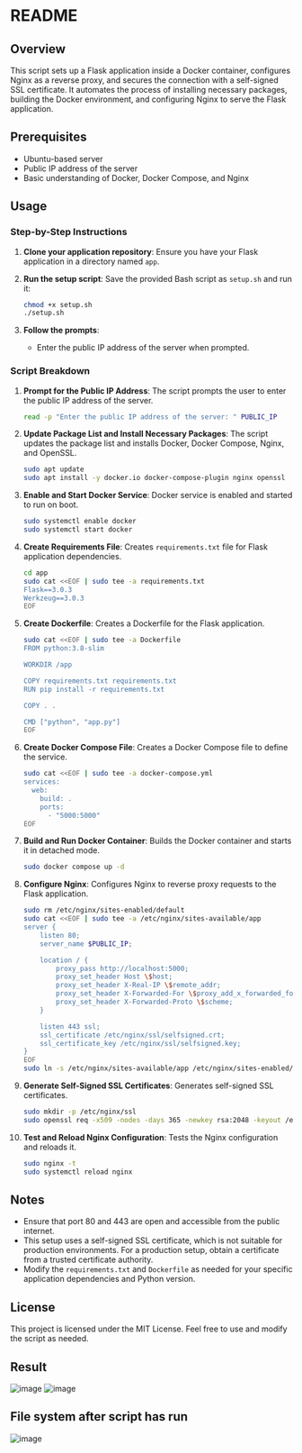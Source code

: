 # README

## Overview
This script sets up a Flask application inside a Docker container, configures Nginx as a reverse proxy, and secures the connection with a self-signed SSL certificate. It automates the process of installing necessary packages, building the Docker environment, and configuring Nginx to serve the Flask application.

## Prerequisites
- Ubuntu-based server
- Public IP address of the server
- Basic understanding of Docker, Docker Compose, and Nginx

## Usage

### Step-by-Step Instructions

1. **Clone your application repository**:
   Ensure you have your Flask application in a directory named `app`.

2. **Run the setup script**:
   Save the provided Bash script as `setup.sh` and run it:
   ```bash
   chmod +x setup.sh
   ./setup.sh
   ```

3. **Follow the prompts**:
   - Enter the public IP address of the server when prompted.

### Script Breakdown

1. **Prompt for the Public IP Address**:
   The script prompts the user to enter the public IP address of the server.
   ```bash
   read -p "Enter the public IP address of the server: " PUBLIC_IP
   ```

2. **Update Package List and Install Necessary Packages**:
   The script updates the package list and installs Docker, Docker Compose, Nginx, and OpenSSL.
   ```bash
   sudo apt update
   sudo apt install -y docker.io docker-compose-plugin nginx openssl
   ```

3. **Enable and Start Docker Service**:
   Docker service is enabled and started to run on boot.
   ```bash
   sudo systemctl enable docker
   sudo systemctl start docker
   ```

4. **Create Requirements File**:
   Creates `requirements.txt` file for Flask application dependencies.
   ```bash
   cd app
   sudo cat <<EOF | sudo tee -a requirements.txt
   Flask==3.0.3
   Werkzeug==3.0.3
   EOF
   ```

5. **Create Dockerfile**:
   Creates a Dockerfile for the Flask application.
   ```bash
   sudo cat <<EOF | sudo tee -a Dockerfile
   FROM python:3.8-slim

   WORKDIR /app

   COPY requirements.txt requirements.txt
   RUN pip install -r requirements.txt

   COPY . .

   CMD ["python", "app.py"]
   EOF
   ```

6. **Create Docker Compose File**:
   Creates a Docker Compose file to define the service.
   ```bash
   sudo cat <<EOF | sudo tee -a docker-compose.yml
   services:
     web:
       build: .
       ports:
         - "5000:5000"
   EOF
   ```

7. **Build and Run Docker Container**:
   Builds the Docker container and starts it in detached mode.
   ```bash
   sudo docker compose up -d
   ```

8. **Configure Nginx**:
   Configures Nginx to reverse proxy requests to the Flask application.
   ```bash
   sudo rm /etc/nginx/sites-enabled/default
   sudo cat <<EOF | sudo tee -a /etc/nginx/sites-available/app
   server {
       listen 80;
       server_name $PUBLIC_IP;

       location / {
           proxy_pass http://localhost:5000;
           proxy_set_header Host \$host;
           proxy_set_header X-Real-IP \$remote_addr;
           proxy_set_header X-Forwarded-For \$proxy_add_x_forwarded_for;
           proxy_set_header X-Forwarded-Proto \$scheme;
       }

       listen 443 ssl;
       ssl_certificate /etc/nginx/ssl/selfsigned.crt;
       ssl_certificate_key /etc/nginx/ssl/selfsigned.key;
   }
   EOF
   sudo ln -s /etc/nginx/sites-available/app /etc/nginx/sites-enabled/
   ```

9. **Generate Self-Signed SSL Certificates**:
   Generates self-signed SSL certificates.
   ```bash
   sudo mkdir -p /etc/nginx/ssl
   sudo openssl req -x509 -nodes -days 365 -newkey rsa:2048 -keyout /etc/nginx/ssl/selfsigned.key -out /etc/nginx/ssl/selfsigned.crt -subj "/CN=$PUBLIC_IP"
   ```

10. **Test and Reload Nginx Configuration**:
    Tests the Nginx configuration and reloads it.
    ```bash
    sudo nginx -t
    sudo systemctl reload nginx
    ```

## Notes
- Ensure that port 80 and 443 are open and accessible from the public internet.
- This setup uses a self-signed SSL certificate, which is not suitable for production environments. For a production setup, obtain a certificate from a trusted certificate authority.
- Modify the `requirements.txt` and `Dockerfile` as needed for your specific application dependencies and Python version.

## License
This project is licensed under the MIT License. Feel free to use and modify the script as needed.

## Result
![image](https://github.com/aktan77/situational_task3/assets/120569380/5dc2a850-57ec-4b8e-a3e6-6c640a63512c)
![image](https://github.com/aktan77/situational_task3/assets/120569380/cc653eb9-181a-4f00-b2fb-3d9f1001fb63)

## File system after script has run
![image](https://github.com/aktan77/situational_task3/assets/120569380/1b0e9b1e-0371-413c-9b17-7d82e1732f91)
